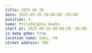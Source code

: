 ```yaml
---
title: 2025 04 26
date: 2025-03-30 20:04:00 -05:00
position: 3
name: Philadelphia Hawks
start at: 2025-04-26 00:00:00 -05:00
is away game: true
location name: Oaks, PA
street address: TBD
---
```


